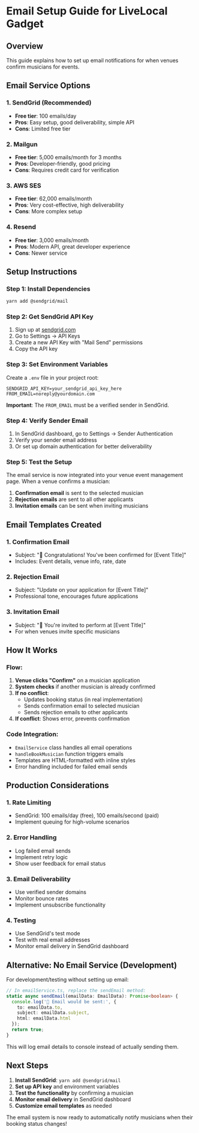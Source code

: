 # Email Setup Guide for LiveLocal Gadget

## Overview
This guide explains how to set up email notifications for when venues confirm musicians for events.

## Email Service Options

### 1. **SendGrid (Recommended)**
- **Free tier**: 100 emails/day
- **Pros**: Easy setup, good deliverability, simple API
- **Cons**: Limited free tier

### 2. **Mailgun**
- **Free tier**: 5,000 emails/month for 3 months
- **Pros**: Developer-friendly, good pricing
- **Cons**: Requires credit card for verification

### 3. **AWS SES**
- **Free tier**: 62,000 emails/month
- **Pros**: Very cost-effective, high deliverability
- **Cons**: More complex setup

### 4. **Resend**
- **Free tier**: 3,000 emails/month
- **Pros**: Modern API, great developer experience
- **Cons**: Newer service

## Setup Instructions

### Step 1: Install Dependencies
```bash
yarn add @sendgrid/mail
```

### Step 2: Get SendGrid API Key
1. Sign up at [sendgrid.com](https://sendgrid.com)
2. Go to Settings → API Keys
3. Create a new API Key with "Mail Send" permissions
4. Copy the API key

### Step 3: Set Environment Variables
Create a `.env` file in your project root:
```env
SENDGRID_API_KEY=your_sendgrid_api_key_here
FROM_EMAIL=noreply@yourdomain.com
```

**Important**: The `FROM_EMAIL` must be a verified sender in SendGrid.

### Step 4: Verify Sender Email
1. In SendGrid dashboard, go to Settings → Sender Authentication
2. Verify your sender email address
3. Or set up domain authentication for better deliverability

### Step 5: Test the Setup
The email service is now integrated into your venue event management page. When a venue confirms a musician:

1. **Confirmation email** is sent to the selected musician
2. **Rejection emails** are sent to all other applicants
3. **Invitation emails** can be sent when inviting musicians

## Email Templates Created

### 1. Confirmation Email
- Subject: "🎉 Congratulations! You've been confirmed for [Event Title]"
- Includes: Event details, venue info, rate, date

### 2. Rejection Email
- Subject: "Update on your application for [Event Title]"
- Professional tone, encourages future applications

### 3. Invitation Email
- Subject: "🎵 You're invited to perform at [Event Title]"
- For when venues invite specific musicians

## How It Works

### Flow:
1. **Venue clicks "Confirm"** on a musician application
2. **System checks** if another musician is already confirmed
3. **If no conflict**: 
   - Updates booking status (in real implementation)
   - Sends confirmation email to selected musician
   - Sends rejection emails to other applicants
4. **If conflict**: Shows error, prevents confirmation

### Code Integration:
- `EmailService` class handles all email operations
- `handleBookMusician` function triggers emails
- Templates are HTML-formatted with inline styles
- Error handling included for failed email sends

## Production Considerations

### 1. **Rate Limiting**
- SendGrid: 100 emails/day (free), 100 emails/second (paid)
- Implement queuing for high-volume scenarios

### 2. **Error Handling**
- Log failed email sends
- Implement retry logic
- Show user feedback for email status

### 3. **Email Deliverability**
- Use verified sender domains
- Monitor bounce rates
- Implement unsubscribe functionality

### 4. **Testing**
- Use SendGrid's test mode
- Test with real email addresses
- Monitor email delivery in SendGrid dashboard

## Alternative: No Email Service (Development)

For development/testing without setting up email:
```typescript
// In emailService.ts, replace the sendEmail method:
static async sendEmail(emailData: EmailData): Promise<boolean> {
  console.log('📧 Email would be sent:', {
    to: emailData.to,
    subject: emailData.subject,
    html: emailData.html
  });
  return true;
}
```

This will log email details to console instead of actually sending them.

## Next Steps

1. **Install SendGrid**: `yarn add @sendgrid/mail`
2. **Set up API key** and environment variables
3. **Test the functionality** by confirming a musician
4. **Monitor email delivery** in SendGrid dashboard
5. **Customize email templates** as needed

The email system is now ready to automatically notify musicians when their booking status changes! 